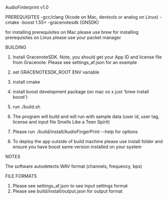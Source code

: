 AudioFinterprint v1.0


PREREQUISITES
  -gcc/clang (Xcode on Mac, devtools or analog on Linux)
  -cmake
  -boost 1.55+
  -gracenotesdk (GNSDK)

  for installing prerequisites on Mac please use brew
  for installing prerequisites on Linux please use your packet manager

BUILDING

1. Install GracenoteSDK. Note, you should get your App ID and license file from Gracenote.
   Please see settings_af.json for an example
2. set GRACENOTESDK_ROOT ENV variable
3. install cmake
4. install boost development package (on mac os x just 'brew install boost')
5. run ./build.sh 
6. The program will build and will run with sample data (user id, user tag, license and input file Smells Like a Teen Spirit)
7. Please run ./build/install/AudioFingerPrint --help for options

8. To deploy the app outside of build machine please use install folder and ensure you have boost same version installed on your system


NOTES

The software autodetects WAV format (channels, frequency, bps)

FILE FORMATS

1. Please see settings_af.json to see input settings format
2. Please see build/install/output.json for output format 